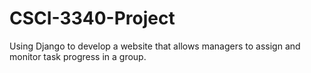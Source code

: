 # CSCI-3340-Project
Using Django to develop a website that allows managers to assign and monitor task progress in a group.
